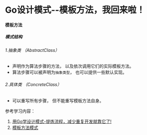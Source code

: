 # Go设计模式--模板方法，我回来啦！

#### 模板方法
##### 模式结构
###### 1.抽象类 （AbstractClass）
+ 声明作为算法步骤的方法， 以及依次调用它们的实际模板方法。
+ 算法步骤可以被声明为`抽象类型`， 也可以提供一些默认实现。
###### 2.具体类 （ConcreteClass）
+ 可以重写所有步骤， 但不能重写模板方法自身。

参考学习内容：
1. [用Go学设计模式-提炼流程，减少重复开发就靠它了!](https://mp.weixin.qq.com/s?__biz=MzUzNTY5MzU2MA==&mid=2247496813&idx=1&sn=fda31b59530deb7f2c05cff20bdc35c2&chksm=fa8325facdf4aceca2c7e4f0e38b416ea74f9b16231c06724b919ef6823de306fd3cf0c4303a&scene=178&cur_album_id=2531498848431669249#rd)
2. [模板方法模式](https://refactoringguru.cn/design-patterns/template-method)